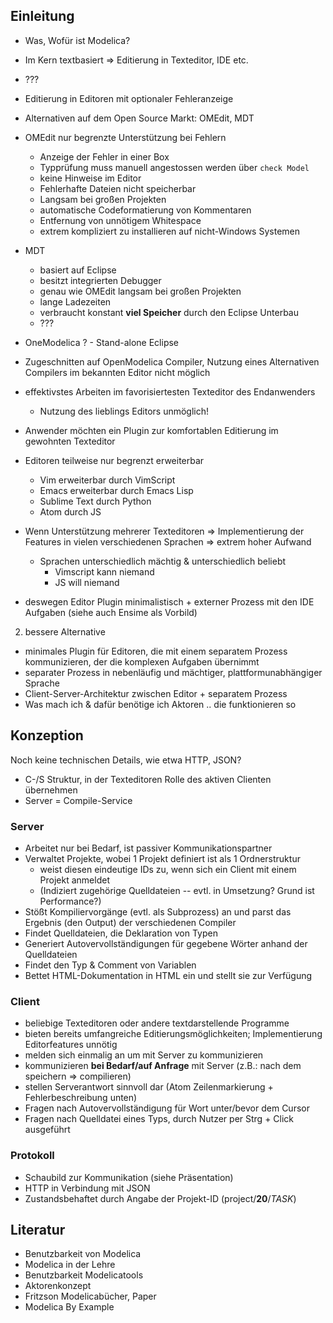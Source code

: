 ## Einleitung
  - Was, Wofür ist Modelica?
  - Im Kern textbasiert => Editierung in Texteditor, IDE etc.
  - ???

  - Editierung in Editoren mit optionaler Fehleranzeige
  - Alternativen auf dem Open Source Markt: OMEdit, MDT
  - OMEdit nur begrenzte Unterstützung bei Fehlern
    - Anzeige der Fehler in einer Box
    - Typprüfung muss manuell angestossen werden über `check Model`
    - keine Hinweise im Editor
    - Fehlerhafte Dateien nicht speicherbar
    - Langsam bei großen Projekten
    - automatische Codeformatierung von Kommentaren
    - Entfernung von unnötigem Whitespace
    - extrem kompliziert zu installieren auf nicht-Windows Systemen
  - MDT
    - basiert auf Eclipse
    - besitzt integrierten Debugger
    - genau wie OMEdit langsam bei großen Projekten
    - lange Ladezeiten
    - verbraucht konstant **viel Speicher** durch den Eclipse Unterbau
    - ???
  - OneModelica ? - Stand-alone Eclipse
  - Zugeschnitten auf OpenModelica Compiler, Nutzung eines Alternativen
    Compilers im bekannten Editor nicht möglich

  - effektivstes Arbeiten im favorisiertesten Texteditor des Endanwenders
    - Nutzung des lieblings Editors unmöglich!
  - Anwender möchten ein Plugin zur komfortablen Editierung im gewohnten
    Texteditor
  - Editoren teilweise nur begrenzt erweiterbar
    - Vim erweiterbar durch VimScript
    - Emacs erweiterbar durch Emacs Lisp
    - Sublime Text durch Python
    - Atom durch JS
  - Wenn Unterstützung mehrerer Texteditoren =>
    Implementierung der Features in vielen verschiedenen
    Sprachen => extrem hoher Aufwand
      - Sprachen unterschiedlich mächtig & unterschiedlich beliebt
        - Vimscript kann niemand
        - JS will niemand
  - deswegen Editor Plugin minimalistisch + externer Prozess mit
  den IDE Aufgaben (siehe auch Ensime als Vorbild)
2. bessere Alternative
  - minimales Plugin für Editoren, die mit einem separatem
    Prozess kommunizieren, der die komplexen Aufgaben übernimmt
  - separater Prozess in nebenläufig und mächtiger, plattformunabhängiger Sprache
  - Client-Server-Architektur zwischen Editor + separatem Prozess
  - Was mach ich & dafür benötige ich Aktoren .. die funktionieren so


## Konzeption
Noch keine technischen Details, wie etwa HTTP, JSON?
- C-/S Struktur, in der Texteditoren Rolle des aktiven Clienten übernehmen
- Server = Compile-Service

### Server
- Arbeitet nur bei Bedarf, ist passiver Kommunikationspartner
- Verwaltet Projekte, wobei 1 Projekt definiert ist als 1 Ordnerstruktur
  - weist diesen eindeutige IDs zu, wenn sich ein Client mit einem Projekt
    anmeldet
  - (Indiziert zugehörige Quelldateien --
      evtl. in Umsetzung? Grund ist Performance?)
- Stößt Kompiliervorgänge (evtl. als Subprozess) an und
  parst das Ergebnis (den Output) der verschiedenen Compiler
- Findet Quelldateien, die Deklaration von Typen
- Generiert Autovervollständigungen für gegebene Wörter anhand der Quelldateien
- Findet den Typ & Comment von Variablen
- Bettet HTML-Dokumentation in HTML ein und stellt sie zur Verfügung

### Client
- beliebige Texteditoren oder andere textdarstellende Programme
- bieten bereits umfangreiche Editierungsmöglichkeiten; Implementierung
  Editorfeatures unnötig
- melden sich einmalig an um mit Server zu kommunizieren
- kommunizieren **bei Bedarf/auf Anfrage** mit Server
  (z.B.: nach dem speichern => compilieren)
- stellen Serverantwort sinnvoll dar (Atom Zeilenmarkierung +
  Fehlerbeschreibung unten)
- Fragen nach Autovervollständigung für Wort unter/bevor dem Cursor
- Fragen nach Quelldatei eines Typs, durch Nutzer per Strg + Click ausgeführt

### Protokoll
- Schaubild zur Kommunikation (siehe Präsentation)
- HTTP in Verbindung mit JSON
- Zustandsbehaftet durch Angabe der Projekt-ID (project/**20**/*TASK*)


## Literatur
- Benutzbarkeit von Modelica
- Modelica in der Lehre
- Benutzbarkeit Modelicatools
- Aktorenkonzept
- Fritzson Modelicabücher, Paper
- Modelica By Example
